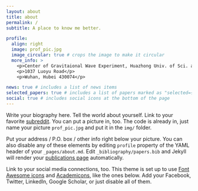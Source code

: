 ```yaml
---
layout: about
title: about
permalink: /
subtitle: A place to know me better.

profile:
  align: right
  image: prof_pic.jpg
  image_circular: true # crops the image to make it circular
  more_info: >
    <p>Center of Gravitaional Wave Experiment, Huazhong Univ. of Sci. and Tech.</p>
    <p>1037 Luoyu Road</p>
    <p>Wuhan, Hubei 430074</p>

news: true # includes a list of news items
selected_papers: true # includes a list of papers marked as "selected={true}"
social: true # includes social icons at the bottom of the page
---
```


Write your biography here. Tell the world about yourself. Link to your favorite [subreddit](http://reddit.com). You can put a picture in, too. The code is already in, just name your picture `prof_pic.jpg` and put it in the `img/` folder.

Put your address / P.O. box / other info right below your picture. You can also disable any of these elements by editing `profile` property of the YAML header of your `_pages/about.md`. Edit `_bibliography/papers.bib` and Jekyll will render your [publications page](/al-folio/publications/) automatically.

Link to your social media connections, too. This theme is set up to use [Font Awesome icons](https://fontawesome.com/) and [Academicons](https://jpswalsh.github.io/academicons/), like the ones below. Add your Facebook, Twitter, LinkedIn, Google Scholar, or just disable all of them.
